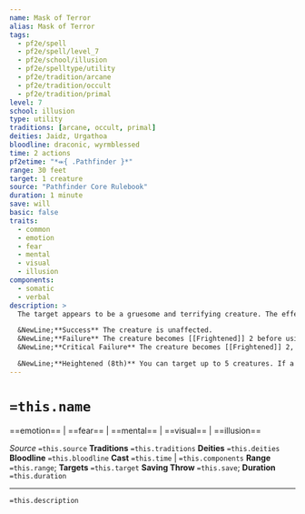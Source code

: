 ```yaml
---
name: Mask of Terror
alias: Mask of Terror
tags:
  - pf2e/spell
  - pf2e/spell/level_7
  - pf2e/school/illusion
  - pf2e/spelltype/utility
  - pf2e/tradition/arcane
  - pf2e/tradition/occult
  - pf2e/tradition/primal
level: 7
school: illusion
type: utility
traditions: [arcane, occult, primal]
deities: Jaidz, Urgathoa
bloodline: draconic, wyrmblessed
time: 2 actions
pf2etime: "*⬺{ .Pathfinder }*"
range: 30 feet
target: 1 creature
source: "Pathfinder Core Rulebook"
duration: 1 minute
save: will
basic: false
traits:
  - common
  - emotion
  - fear
  - mental
  - visual
  - illusion
components:
  - somatic
  - verbal
description: >
  The target appears to be a gruesome and terrifying creature. The effect is unique to each observer, so a human viewing the target might see a demon with bloody fangs, but a demon observing the target might see a glowing angelic visage. When any creature attempts a hostile action against the target, the creature must attempt a Will save. It is then temporarily immune until the end of its next turn.

  &NewLine;**Success** The creature is unaffected.
  &NewLine;**Failure** The creature becomes [[Frightened]] 2 before using its action.
  &NewLine;**Critical Failure** The creature becomes [[Frightened]] 2, and its action fails and is wasted.

  &NewLine;**Heightened (8th)** You can target up to 5 creatures. If a creature uses a hostile action or reaction that affects multiple targets simultaneously, it needs to attempt only one save against mask of terror.
---
```

# `=this.name`
==emotion== | ==fear== | ==mental== | ==visual== | ==illusion==

*Source* `=this.source`
**Traditions** `=this.traditions`
**Deities** `=this.deities`
**Bloodline** `=this.bloodline`
**Cast** `=this.time` | `=this.components`
**Range** `=this.range`; **Targets** `=this.target`
**Saving Throw** `=this.save`; **Duration** `=this.duration`

***
`=this.description`